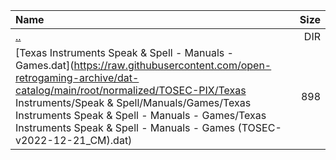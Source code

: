 |Name|Size|
|:---|---:|
|[..](../index.html)|DIR|
|[Texas Instruments Speak & Spell - Manuals - Games.dat](https://raw.githubusercontent.com/open-retrogaming-archive/dat-catalog/main/root/normalized/TOSEC-PIX/Texas Instruments/Speak & Spell/Manuals/Games/Texas Instruments Speak & Spell - Manuals - Games/Texas Instruments Speak & Spell - Manuals - Games (TOSEC-v2022-12-21_CM).dat)|898|
